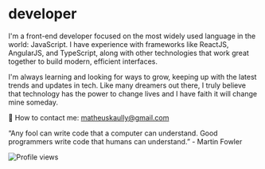 # developer

I'm a front-end developer focused on the most widely used language in the world: JavaScript. I have experience with frameworks like ReactJS, AngularJS, and TypeScript, along with other technologies that work great together to build modern, efficient interfaces.

I'm always learning and looking for ways to grow, keeping up with the latest trends and updates in tech.
Like many dreamers out there, I truly believe that technology has the power to change lives and I have faith it will change mine someday.

📩 How to contact me: matheuskaully@gmail.com

“Any fool can write code that a computer can understand. Good programmers write code that humans can understand.” - Martin Fowler

![Profile views](https://komarev.com/ghpvc/?username=matheuskaully&color=blueviolet)
